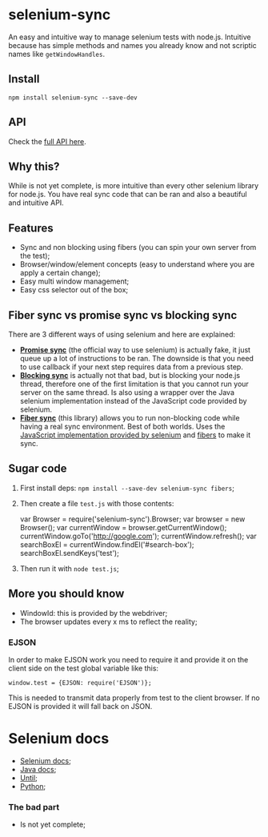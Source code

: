 # selenium-sync

An easy and intuitive way to manage selenium tests with node.js.
Intuitive because has simple methods and names you already know and not
scriptic names like `getWindowHandles`.



## Install

    npm install selenium-sync --save-dev


## API

Check the [full API here](http://cdn.rawgit.com/hackhat/selenium-sync/master/docs/jsduck/index.html).

## Why this?

While is not yet complete, is more intuitive than every other selenium
library for node.js. You have real sync code that can be ran and also
a beautiful and intuitive API.



## Features

 - Sync and non blocking using fibers (you can spin your own server from the test);
 - Browser/window/element concepts (easy to understand where you are apply a certain change);
 - Easy multi window management;
 - Easy css selector out of the box;



## Fiber sync vs promise sync vs blocking sync

There are 3 different ways of using selenium and here are explained:

 - [**Promise sync**](https://code.google.com/p/selenium/wiki/WebDriverJs) (the official way to use selenium) is actually fake, it just queue up a lot of instructions to be ran. The downside is that you need to use callback if your next step requires data from a previous step. 
 - [**Blocking sync**](https://github.com/jsdevel/webdriver-sync) is actually not that bad, but is blocking your node.js thread, therefore one of the first limitation is that you cannot run your server on the same thread. Is also using a wrapper over the Java selenium implementation instead of the JavaScript code provided by selenium.
 - [**Fiber sync**](https://github.com/hackhat/selenium-sync) (this library) allows you to run non-blocking code while having a real sync environment. Best of both worlds. Uses the [JavaScript implementation provided by selenium](https://code.google.com/p/selenium/wiki/WebDriverJs) and [fibers](https://github.com/laverdet/node-fibers) to make it sync.



## Sugar code

1. First install deps: `npm install --save-dev selenium-sync fibers`;

2. Then create a file `test.js` with those contents:

    var Browser = require('selenium-sync').Browser;
    var browser = new Browser();
    var currentWindow = browser.getCurrentWindow();
    currentWindow.goTo('http://google.com');
    currentWindow.refresh();
    var searchBoxEl = currentWindow.findEl('#search-box');
    searchBoxEl.sendKeys('test');

3. Then run it with `node test.js`;



## More you should know

 - WindowId: this is provided by the webdriver;
 - The browser updates every x ms to reflect the reality;


### EJSON

In order to make EJSON work you need to require it and provide it on the client side
on the test global variable like this:

    window.test = {EJSON: require('EJSON')};

This is needed to transmit data properly from test to the client browser. If no EJSON is provided it will fall back on JSON.

# Selenium docs

 - [Selenium docs](http://selenium.googlecode.com/git/docs/api/javascript/class_webdriver_WebDriver.html);
 - [Java docs](http://selenium.googlecode.com/git/docs/api/java/org/openqa/selenium/package-summary.html);
 - [Until](http://selenium.googlecode.com/git/docs/api/javascript/source/lib/webdriver/until.js.src.html);
 - [Python](http://selenium-python.readthedocs.org/api.html#selenium.webdriver.remote.webdriver.WebDriver.current_window_handle);



### The bad part

 - Is not yet complete;
